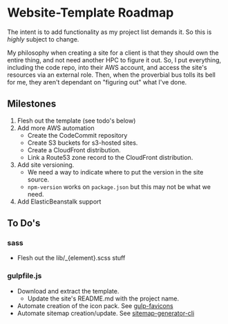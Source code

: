 # Website-Template Roadmap

The intent is to add functionality as my project list demands it. So this is
*highly* subject to change.

My philosophy when creating a site for a client is that they should own the
entire thing, and not need another HPC to figure it out. So, I put everything,
including the code repo, into their AWS account, and access the site's resources
via an external role. Then, when the proverbial bus tolls its bell for me, they
aren't dependant on "figuring out" what I've done.

## Milestones

1. Flesh out the template (see todo's below)
1. Add more AWS automation
    * Create the CodeCommit repository
    * Create S3 buckets for s3-hosted sites.
    * Create a CloudFront distribution.
    * Link a Route53 zone record to the CloudFront distribution.
1. Add site versioning.
    * We need a way to indicate where to put the version in the site source.
    * `npm-version` works on `package.json` but this may not be what we need.
1. Add ElasticBeanstalk support

## To Do's

### sass

* Flesh out the lib/\_{element}.scss stuff

### gulpfile.js

* Download and extract the template.
    * Update the site's README.md with the project name.
* Automate creation of the icon pack. See [gulp-favicons](https://www.npmjs.com/package/gulp-favicons)
* Automate sitemap creation/update. See [sitemap-generator-cli](https://www.npmjs.com/package/sitemap-generator-cli)
